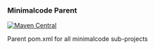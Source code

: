 ### Minimalcode Parent

[![Maven Central](https://maven-badges.herokuapp.com/maven-central/org.minimalcode/minimalcode-parent/badge.svg)](https://maven-badges.herokuapp.com/maven-central/org.minimalcode/minimalcode-parent/)

Parent pom.xml for all minimalcode sub-projects

